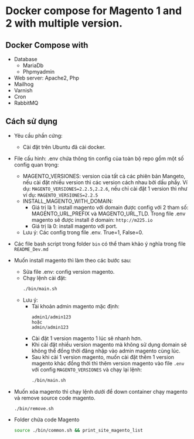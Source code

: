 # Docker compose for Magento 1 and 2 with multiple version.

## Docker Compose with
- Database
    - MariaDb
    - Phpmyadmin
- Web server: Apache2, Php
- Mailhog
- Varnish
- Cron
- RabbitMQ

## Cách sử dụng
- Yêu cầu phần cứng:
	- Cài đặt trên Ubuntu đã cài docker.
- File cấu hình: .env chứa thông tin config của toàn bộ repo gồm một số config quan trọng:
	- MAGENTO_VERSIONES: version của tất cả các phiên bản Mangeto, nếu cài đặt nhiều version thì các version cách nhau bởi dấu phẩy. Ví dụ: `MAGENTO_VERSIONES=2.2.5,2.2.6`, nếu chỉ cài đặt 1 version thì như ví dụ: `MAGENTO_VERSIONES=2.2.5` 
	- INSTALL_MAGENTO_WITH_DOMAIN: 
		- Giá trị là 1: install magento với domain được config với 2 tham số: MAGENTO_URL_PREFIX và MAGENTO_URL_TLD. Trong file .env magento sẽ được install ở domain: `http://m225.io`
		- Giá trị là 0: install magento với port.
	- Lưu ý: Các config trong file .env. True=1, False=0.
- Các file bash script trong folder `bin` có thể tham khảo ý nghĩa trong file `README_Dev.md`
- Muốn install magento thì làm theo các bước sau:
	- Sửa file .env: config version magento.
	- Chạy lệnh cài đặt: 
		```bash
		./bin/main.sh
		```
	- Lưu ý: 
		- Tài khoản admin magento mặc định:
			```text
			admin1/admin123
			hoặc
			admin/admin123
			```
		- Cài đặt 1 version magento 1 lúc sẽ nhanh hơn.
		- Khi cài đặt nhiều version magento mà không sử dụng domain sẽ không thể đồng thời đăng nhập vào admin magento cùng lúc.
		- Sau khi cài 1 version magento, muốn cài đặt thêm 1 version magento khác đồng thời thì thêm version magento vào file `.env` với config `MAGENTO_VERSIONES` và chạy lại lệnh:
			```bash
			./bin/main.sh
			```
			
- Muốn xóa magento thì chạy lệnh dưới để down container chạy magento và remove source code magento.
	```bash
	./bin/remove.sh
	```
	
- Folder chứa code Magento
	```bash
    source ./bin/common.sh && print_site_magento_list
    ```